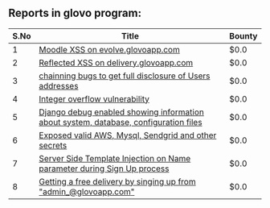## Reports in glovo program:
| S.No | Title | Bounty |
| ---- | ----- | ------ |
| 1 | [Moodle XSS on  evolve.glovoapp.com](https://hackerone.com/reports/1165540) | $0.0 |
| 2 | [Reflected XSS on delivery.glovoapp.com](https://hackerone.com/reports/1264805) | $0.0 |
| 3 | [chainning bugs to get full disclosure of Users addresses ](https://hackerone.com/reports/1398905) | $0.0 |
| 4 | [Integer overflow vulnerability ](https://hackerone.com/reports/1562515) | $0.0 |
| 5 | [Django debug enabled showing information about system, database, configuration files](https://hackerone.com/reports/1561377) | $0.0 |
| 6 | [Exposed valid AWS, Mysql, Sendgrid and other secrets](https://hackerone.com/reports/1580567) | $0.0 |
| 7 | [Server Side Template Injection on Name parameter during Sign Up process](https://hackerone.com/reports/1104349) | $0.0 |
| 8 | [Getting a free delivery by singing up from "admin_@glovoapp.com"](https://hackerone.com/reports/1296584) | $0.0 |